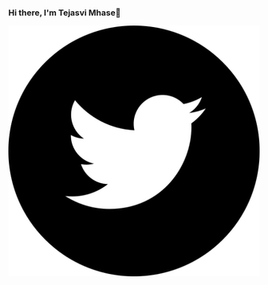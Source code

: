 ### Hi there, I'm Tejasvi Mhase👋

<!--
**99002669/99002669** is a ✨ _special_ ✨ repository because its `README.md` (this file) appears on your GitHub profile.

Here are some ideas to get you started:

- 🔭 I’m currently working on ...
- 🌱 I’m currently learning ...
- 👯 I’m looking to collaborate on ...
- 🤔 I’m looking for help with ...
- 💬 Ask me about ...
- 📫 How to reach me: ...
- 😄 Pronouns: ...
- ⚡ Fun fact: ...

[![https://github.com/99002669/99002669/blob/main/gmail.png/100/100]](mailto:tejasvi.y.mhase@gmail.com) 

[<img align="left" src="https://github.com/99002669/99002669/blob/main/twitter.png" />][https://twitter.com/MhaseTejasvi]
-->


<a href="https://twitter.com/MhaseTejasvi"><img src="https://github.com/99002669/99002669/blob/main/twitter.png"></a>

